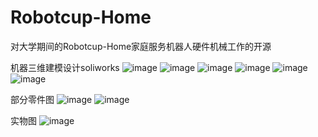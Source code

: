 # Robotcup-Home
对大学期间的Robotcup-Home家庭服务机器人硬件机械工作的开源

机器三维建模设计soliworks
![image](https://github.com/user-attachments/assets/1664dd2c-42e2-4d27-8bf5-64ae0e8cc367)
![image](https://github.com/user-attachments/assets/efb0ccb6-e144-4af5-bfed-881d1d27d29e)
![image](https://github.com/user-attachments/assets/633b74f9-7b1a-4509-ad17-ac9fe94d523d)
![image](https://github.com/user-attachments/assets/f2c1aa46-31fd-45a5-8aca-f557ecac91a1)
![image](https://github.com/user-attachments/assets/933c942c-c652-4661-8139-64a2d2d7e81e)
![image](https://github.com/user-attachments/assets/3ec180f0-5ef4-442e-a701-6a40f1047f5f)

部分零件图
![image](https://github.com/user-attachments/assets/48e8955d-c464-44c0-b4fe-27ef349b8c86)
![image](https://github.com/user-attachments/assets/807ff0a2-c669-4aca-a809-e0b39aec5dfa)



实物图
![image](https://github.com/user-attachments/assets/356dec95-4c16-46df-8c2e-03d330deff51)





